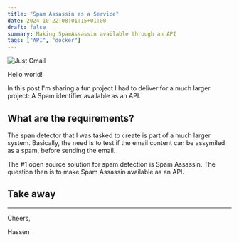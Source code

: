 ```yaml
---
title: "Spam Assassin as a Service"
date: 2024-10-22T08:01:15+01:00
draft: false
summary: Making SpamAssassin available through an API
tags: ["API", "docker"]
---
```


![Just Gmail](/2024/10/unsplash-gmail.jpg "Just Gmail")

Hello world!

In this post I'm sharing a fun project I had to deliver for a much larger project: A Spam identifier available as an API.

## What are the requirements?

The span detector that I was tasked to create is part of a much larger system. Basically, the need is to test if the email content can be assymiled as a spam, before sending the email.

The #1 open source solution for spam detection is Spam Assassin. The question then is to make Spam Assassin available as an API.

## Take away

---

Cheers,

Hassen
